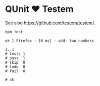 # QUnit ♥️ Testem

See also <https://github.com/testem/testem/>.

```bash
npm test
```

```
ok 1 Firefox - [0 ms] - add: two numbers

1..1
# tests 1
# pass  1
# skip  0
# todo  0
# fail  0

# ok
```
